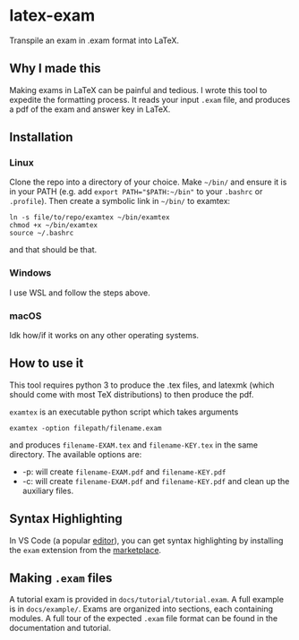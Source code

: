 # latex-exam
Transpile an exam in .exam format into LaTeX.

## Why I made this
Making exams in LaTeX can be painful and tedious. I wrote this tool to expedite the formatting process. It reads your input `.exam` file, and produces a pdf of the exam and answer key in LaTeX.

## Installation
### Linux
Clone the repo into a directory of your choice. Make `~/bin/` and ensure it is in your PATH (e.g. add `export PATH="$PATH:~/bin"` to your `.bashrc` or `.profile`). Then create a symbolic link in `~/bin/` to examtex:

```
ln -s file/to/repo/examtex ~/bin/examtex
chmod +x ~/bin/examtex
source ~/.bashrc
```

and that should be that. 

### Windows
I use WSL and follow the steps above.

### macOS
Idk how/if it works on any other operating systems.

## How to use it
This tool requires python 3 to produce the .tex files, and latexmk (which should come with most TeX distributions) to then produce the pdf.

`examtex` is an executable python script which takes arguments

```
examtex -option filepath/filename.exam
```

and produces `filename-EXAM.tex` and `filename-KEY.tex` in the same directory. The available options are:

* -p: will create `filename-EXAM.pdf` and `filename-KEY.pdf`
* -c: will create `filename-EXAM.pdf` and `filename-KEY.pdf` and clean up the auxiliary files.

## Syntax Highlighting

In VS Code (a popular [editor](https://code.visualstudio.com/)), you can get syntax highlighting by installing the `exam` extension from the [marketplace](https://marketplace.visualstudio.com/items?itemName=dkarkada.exam).

## Making `.exam` files
A tutorial exam is provided in `docs/tutorial/tutorial.exam`. A full example is in `docs/example/`. Exams are organized into sections, each containing modules. A full tour of the expected `.exam` file format can be found in the documentation and tutorial.

